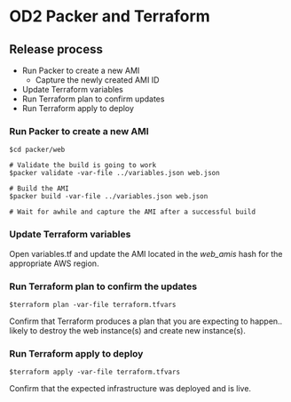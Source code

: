 # OD2 Packer and Terraform

## Release process
- Run Packer to create a new AMI
  - Capture the newly created AMI ID
- Update Terraform variables
- Run Terraform plan to confirm updates
- Run Terraform apply to deploy

### Run Packer to create a new AMI
```
$cd packer/web

# Validate the build is going to work
$packer validate -var-file ../variables.json web.json

# Build the AMI
$packer build -var-file ../variables.json web.json

# Wait for awhile and capture the AMI after a successful build
```

### Update Terraform variables
Open variables.tf and update the AMI located in the *web_amis* hash for the appropriate AWS region.

### Run Terraform plan to confirm the updates
```
$terraform plan -var-file terraform.tfvars
```
Confirm that Terraform produces a plan that you are expecting to happen.. likely to destroy the web instance(s) and create new instance(s).

### Run Terraform apply to deploy
```
$terraform apply -var-file terraform.tfvars
```
Confirm that the expected infrastructure was deployed and is live.

